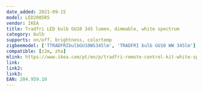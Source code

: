 ```yaml
---
date_added: 2021-09-15
model: LED2005R5
vendor: IKEA
title: Tradfri LED bulb GU10 345 lumen, dimmable, white spectrum
category: bulb
supports: on/off, brightness, colortemp
zigbeemodel: ['TTRADFRIbulbGU10WS345lm', 'TRADFRI bulb GU10 WW 345lm']
compatible: [z2m, zha]
mlink: https://www.ikea.com/pt/en/p/tradfri-remote-control-kit-white-spectrum-20495910/
link: 
link2: 
link3: 
EAN: 204.959.10
---
```

